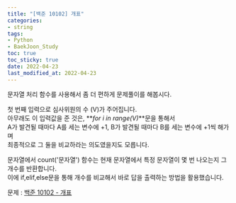 ```yaml
---
title: "[백준 10102] 개표"
categories: 
- string
tags:
- Python
- BaekJoon_Study
toc: true
toc_sticky: true
date: 2022-04-23
last_modified_at: 2022-04-23
---
```


문자열 처리 함수를 사용해서 좀 더 편하게 문제풀이를 해봅시다.

첫 번째 입력으로 심사위원의 수 (V)가 주어집니다.  
아무래도 이 입력값을 준 것은, **_for i in range(V)_**문을 통해서  
A가 발견될 때마다 A를 세는 변수에 +1, B가 발견될 때마다 B를 세는 변수에 +1씩 해가며  
최종적으로 그 둘을 비교하라는 의도였을지도 모릅니다.  

문자열에서 count('문자열') 함수는 현재 문자열에서 특정 문자열이 몇 번 나오는지 그 개수를 반환합니다.  
이에 if,elif,else문을 통해 개수를 비교해서 바로 답을 출력하는 방법을 활용했습니다.

문제 : [백준 10102 - 개표](https://www.acmicpc.net/problem/10102)

<script src="https://gist.github.com/Ryumaker/88aaee7341297901954448a80ef93216.js"></script>


